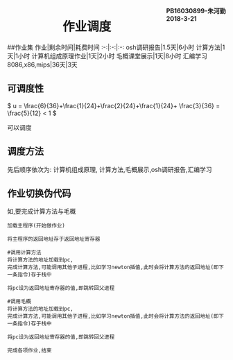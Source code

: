 **<span style="float:right">PB16030899-朱河勤 <br>2018-3-21<span>**
# <center>作业调度

##作业集
作业|剩余时间|耗费时间
:-:|:-:|:-:
osh调研报告|1.5天|6小时
计算方法|1天|1小时
计算机组成原理作业|1天|2小时
毛概课堂展示|1天|8小时
汇编学习8086,x86,mips|36天|3天
## 可调度性
$ u = \frac{6}{36}+\frac{1}{24}+\frac{2}{24}+\frac{1}{24}+ \frac{3}{36}  = \frac{5}{12} < 1 $

可以调度

## 调度方法
先后顺序依次为: 计算机组成原理, 计算方法,毛概展示,osh调研报告,汇编学习


## 作业切换伪代码
如,要完成计算方法与毛概
```
加载主程序(开始做作业)

将主程序的返回地址存于返回地址寄存器

#调用计算方法
将计算方法的地址加载到pc,
完成计算方法,可能调用其他子进程,比如学习newton插值,此时会将计算方法的返回地址(即下一条指令)存于栈中

将pc设为返回地址寄存器的值,即跳转回父进程

#调用毛概
将计算方法的地址加载到pc,
完成计算方法,可能调用其他子进程,比如学习newton插值,此时会将计算方法的返回地址(即下一条指令)存于栈中

将pc设为返回地址寄存器的值,即跳转回父进程

完成各项作业,结束

```
